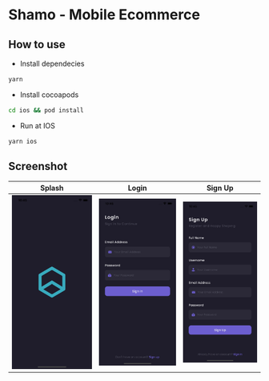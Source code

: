 # Shamo - Mobile Ecommerce

## How to use

- Install dependecies

```bash
yarn
```

- Install cocoapods

```bash
cd ios && pod install
```

- Run at IOS

```bash
yarn ios
```

## Screenshot
| Splash | Login  | Sign Up  |
| ------------- | ------- | --------------- |
| <img src="https://raw.githubusercontent.com/ryanadhitama/shamo/master/screenshot/01.splash-screen.png" alt="drawing" /> | <img src="https://raw.githubusercontent.com/ryanadhitama/shamo/master/screenshot/02.login.png" alt="drawing" /> | <img src="https://raw.githubusercontent.com/ryanadhitama/shamo/master/screenshot/03.signup.png" alt="drawing" /> |
